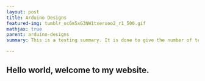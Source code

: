 ```yaml
---
layout: post
title: Arduino Designs
featured-img: tumblr_oc6m5xG3NW1txeruoo2_r1_500.gif
mathjax: true
parent: arduino-designs
summary: This is a testing summary. It is done to give the number of text showing on the cards.

---
```


## Hello world, welcome to my website.